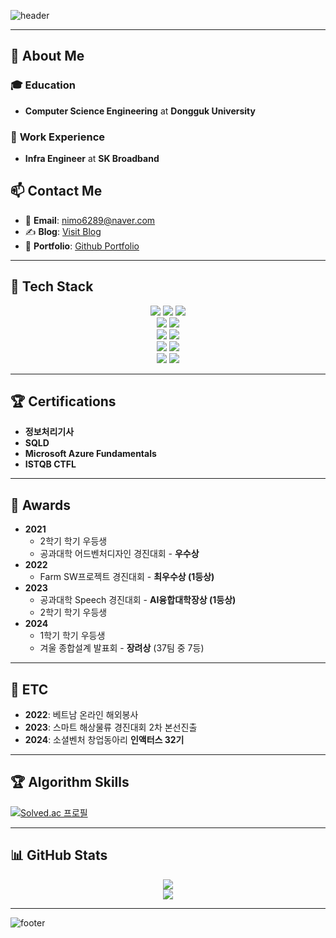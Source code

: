 ![header](https://capsule-render.vercel.app/api?type=wave&color=gradient&text=Welcome%20to%20My%20Story%20👋&animation=fadeIn&fontSize=40&fontAlignY=40&fontAlign=50&height=180)

---

## 👤 About Me

### 🎓 **Education**  
- **Computer Science Engineering** at **Dongguk University**  

### 💼 **Work Experience**  
- **Infra Engineer** at **SK Broadband**  

## 📫 Contact Me
- 📧 **Email**: nimo6289@naver.com  
- ✍️ **Blog**: <a href="https://100won-developer.tistory.com/" target="_blank">Visit Blog</a>  
- 📝 **Portfolio**: <a href="https://jeonkwanghwi.github.io/" target="_blank">Github Portfolio</a>

---

## 🚀 Tech Stack  

<div align="center">
    <img src="https://img.shields.io/badge/java-007396?style=flat-square&logo=java&logoColor=white">
    <img src="https://img.shields.io/badge/Spring-6DB33F?style=flat-square&logo=Spring&logoColor=white">
    <img src="https://img.shields.io/badge/Python-3776AB?style=flat-square&logo=Python&logoColor=white">
    <br>
    <img src="https://img.shields.io/badge/MySQL-4479A1?style=flat-square&logo=MySQL&logoColor=white">
    <img src="https://img.shields.io/badge/SQLite-003B57?style=flat-square&logo=sqlite&logoColor=white">
    <br>
    <img src="https://img.shields.io/badge/Git-F05032?style=flat-square&logo=git&logoColor=white">
    <img src="https://img.shields.io/badge/GitHub-181717?style=flat-square&logo=GitHub&logoColor=white">
    <br>
    <img src="https://img.shields.io/badge/LangChain-5C2D91?style=flat-square&logo=LangChain&logoColor=white">
    <img src="https://img.shields.io/badge/Prompt%20Engineering-FF6F00?style=flat-square&logo=OpenAI&logoColor=white">
    <br>
    <img src="https://img.shields.io/badge/Notion-000000?style=flat-square&logo=Notion&logoColor=white">
    <img src="https://img.shields.io/badge/Jira-0052CC?style=flat-square&logo=Jira&logoColor=white">
</div>

---

## 🏆 Certifications  
- **정보처리기사**  
- **SQLD**  
- **Microsoft Azure Fundamentals**  
- **ISTQB CTFL**

---

## 🏅 Awards  
- **2021**  
   - 2학기 학기 우등생  
   - 공과대학 어드벤처디자인 경진대회 - **우수상**  
- **2022**  
   - Farm SW프로젝트 경진대회 - **최우수상 (1등상)**  
- **2023**  
   - 공과대학 Speech 경진대회 - **AI융합대학장상 (1등상)**  
   - 2학기 학기 우등생  
- **2024**  
   - 1학기 학기 우등생  
   - 겨울 종합설계 발표회 - **장려상** (37팀 중 7등)

---

## 🌟 ETC  
- **2022**: 베트남 온라인 해외봉사  
- **2023**: 스마트 해상물류 경진대회 2차 본선진출  
- **2024**: 소셜벤처 창업동아리 **인액터스 32기**

---

## 🏆 Algorithm Skills  
[![Solved.ac 프로필](http://mazassumnida.wtf/api/v2/generate_badge?boj=nimo6289)](https://solved.ac/nimo6289)

---

## 📊 GitHub Stats  

<div align="center">
    <img src="https://github-readme-stats.vercel.app/api?username=jeonkwanghwi&show_icons=true&theme=onedark" />
    <br>
    <img src="https://github-readme-streak-stats.herokuapp.com?user=jeonkwanghwi&theme=onedark&hide_border=true" />
</div>

---

![footer](https://capsule-render.vercel.app/api?type=waving&color=gradient&height=120&section=footer)
